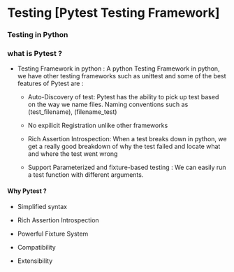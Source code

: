 # Testing  [Pytest Testing Framework]

### Testing in Python
### what is Pytest ?
 * Testing Framework in python : A python Testing Framework in python, we have other testing frameworks such as unittest and some of the best features of Pytest are :
    
    * Auto-Discovery of test:  Pytest has the ability to pick up test based on the way we name files. Naming conventions such as (test_filename), (filename_test)

    * No expilicit Registration unlike other frameworks

    * Rich Assertion Introspection: When a test breaks down in python, we get a really good breakdown of why the test failed and locate what and where the test went wrong

    * Support Parameterized and fixture-based testing : We can easily run a test function with different arguments.

#### Why Pytest ?
- Simplified syntax

- Rich Assertion Introspection

- Powerful Fixture System

- Compatibility

- Extensibility
